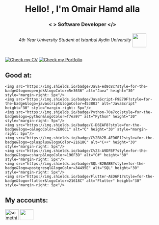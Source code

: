 <h1 align="middle">Hello! , I'm Omair Hamd alla</h1>
<h3 align="middle"> <  >   Software Developer <​/> </h3>
<h6 align="middle" > 4th Year University Student at Istanbul Aydin University     <img align="center" src="https://upload.wikimedia.org/wikipedia/commons/thumb/4/40/Istanbul_Ayd%C4%B1n_University_logo.svg/2048px-Istanbul_Ayd%C4%B1n_University_logo.svg.png" height="45" width="45"/> </h6>

[![Check my CV](https://img.shields.io/badge/Check%20my%20CV-77DD77?style=for-the-badge&logo=readme&logoColor=white)](https://omairhamdalla.github.io/Portfolio/assets/CV.pdf)
[![Check my Portfolio](https://img.shields.io/badge/Check%20my%20Portfolio-a07be3?style=for-the-badge&logo=github&logoColor=white)](https://omairhamdalla.github.io/Portfolio/)



<h2 align="left">Good at:</h2>
<div>
  
    <img src="https://img.shields.io/badge/Java-ed8c8c?style=for-the-badge&logo=openjdk&logoColor=5e3636" alt="Java" height="30" style="margin-right: 5px"/>
    <img src="https://img.shields.io/badge/JavaScript-F9E79F?style=for-the-badge&logo=javascript&logoColor=453803" alt="JavaScript" height="30" style="margin-right: 5px"/>
    <img src="https://img.shields.io/badge/Python-70a7cc?style=for-the-badge&logo=python&logoColor=f7ea97" alt="Python" height="30" style="margin-right: 5px"/>
    <img src="https://img.shields.io/badge/C-D6EAF8?style=for-the-badge&logo=c&logoColor=2E86C1" alt="C" height="30" style="margin-right: 5px"/>
    <img src="https://img.shields.io/badge/C%2B%2B-AED6F1?style=for-the-badge&logo=cplusplus&logoColor=21618C" alt="C++" height="30" style="margin-right: 5px"/>
    <img src="https://img.shields.io/badge/C%23-A9DFBF?style=for-the-badge&logo=csharp&logoColor=196F3D" alt="C#" height="30" style="margin-right: 5px"/>
    <img src="https://img.shields.io/badge/SQL-B2BABB?style=for-the-badge&logo=postgresql&logoColor=34495E" alt="SQL" height="30" style="margin-right: 5px"/>
    <img src="https://img.shields.io/badge/Flutter-AED6F1?style=for-the-badge&logo=flutter&logoColor=21618C" alt="Flutter" height="30" style="margin-right: 5px"/>
    


</div>


<h2 align="left">My accounts: </h2>
<div>
<a href="https://www.linkedin.com/in/omair-hamd-alla-844a74246" target="blank"> <img align="center" src="https://raw.githubusercontent.com/rahuldkjain/github-profile-readme-generator/master/src/images/icons/Social/linked-in-alt.svg" alt=" something" height="35" width="44" /></a>
<a href="https://www.instagram.com/omair.ha/" target="blank"> <img align="center" src="https://raw.githubusercontent.com/rahuldkjain/github-profile-readme-generator/master/src/images/icons/Social/instagram.svg" height="35" width="44"/> </a>
</div>

